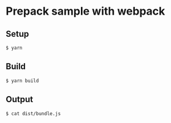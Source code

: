 # Prepack sample with webpack

## Setup
```
$ yarn
```

## Build
```
$ yarn build
```

## Output
```
$ cat dist/bundle.js
```
